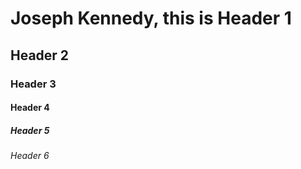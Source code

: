 # Joseph Kennedy, this is Header 1
## Header 2
### Header 3
#### Header 4
##### Header 5
###### Header 6
